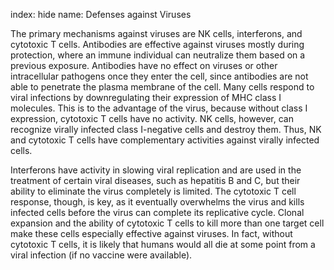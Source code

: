 index: hide
name: Defenses against Viruses

The primary mechanisms against viruses are NK cells, interferons, and cytotoxic T cells. Antibodies are effective against viruses mostly during protection, where an immune individual can neutralize them based on a previous exposure. Antibodies have no effect on viruses or other intracellular pathogens once they enter the cell, since antibodies are not able to penetrate the plasma membrane of the cell. Many cells respond to viral infections by downregulating their expression of MHC class I molecules. This is to the advantage of the virus, because without class I expression, cytotoxic T cells have no activity. NK cells, however, can recognize virally infected class I-negative cells and destroy them. Thus, NK and cytotoxic T cells have complementary activities against virally infected cells.

Interferons have activity in slowing viral replication and are used in the treatment of certain viral diseases, such as hepatitis B and C, but their ability to eliminate the virus completely is limited. The cytotoxic T cell response, though, is key, as it eventually overwhelms the virus and kills infected cells before the virus can complete its replicative cycle. Clonal expansion and the ability of cytotoxic T cells to kill more than one target cell make these cells especially effective against viruses. In fact, without cytotoxic T cells, it is likely that humans would all die at some point from a viral infection (if no vaccine were available).
